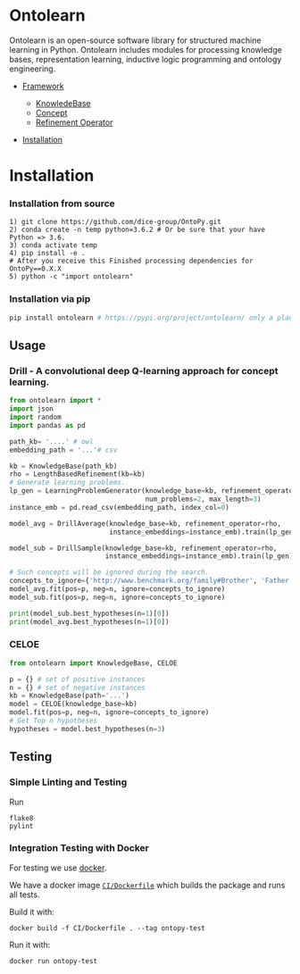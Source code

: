 # Ontolearn

Ontolearn is an open-source software library for structured machine learning in Python. Ontolearn includes modules for processing knowledge bases, representation learning, inductive logic programming and ontology engineering.

- [Framework](#Framework)
    - [KnowledeBase](#Knowledgebase)
    - [Concept](#Concept)        
    - [Refinement Operator](#Refinements)
            
- [Installation](#installation)

# Installation
### Installation from source
```
1) git clone https://github.com/dice-group/OntoPy.git
2) conda create -n temp python=3.6.2 # Or be sure that your have Python => 3.6.
3) conda activate temp
4) pip install -e .
# After you receive this Finished processing dependencies for OntoPy==0.X.X
5) python -c "import ontolearn"
```
### Installation via pip

```python
pip install ontolearn # https://pypi.org/project/ontolearn/ only a place holder.
```

## Usage
### Drill - A convolutional deep Q-learning approach for concept learning.
```python
from ontolearn import *
import json
import random
import pandas as pd

path_kb= '....' # owl
embedding_path = '...'# csv

kb = KnowledgeBase(path_kb)
rho = LengthBasedRefinement(kb=kb)
# Generate learning problems.
lp_gen = LearningProblemGenerator(knowledge_base=kb, refinement_operator=rho,
                                  num_problems=2, max_length=3)
instance_emb = pd.read_csv(embedding_path, index_col=0)

model_avg = DrillAverage(knowledge_base=kb, refinement_operator=rho,
                         instance_embeddings=instance_emb).train(lp_gen)

model_sub = DrillSample(knowledge_base=kb, refinement_operator=rho,
                        instance_embeddings=instance_emb).train(lp_gen)

# Such concepts will be ignored during the search.
concepts_to_ignore={'http://www.benchmark.org/family#Brother', 'Father', 'Grandparent'}
model_avg.fit(pos=p, neg=n, ignore=concepts_to_ignore)
model_sub.fit(pos=p, neg=n, ignore=concepts_to_ignore)

print(model_sub.best_hypotheses(n=1)[0])
print(model_avg.best_hypotheses(n=1)[0])
```

### CELOE

```python
from ontolearn import KnowledgeBase, CELOE

p = {} # set of positive instances
n = {} # set of negative instances
kb = KnowledgeBase(path='...')
model = CELOE(knowledge_base=kb)
model.fit(pos=p, neg=n, ignore=concepts_to_ignore)
# Get Top n hypotheses
hypotheses = model.best_hypotheses(n=3)
```
## Testing

### Simple Linting and Testing

Run
```shell script
flake8
pylint
```

### Integration Testing with Docker

For testing we use [docker](https://docs.docker.com/engine/install/). 

We have a docker image [`CI/Dockerfile`](./CI/Dockerfile) which builds the package and runs all tests. 

Build it with:
```shell script
docker build -f CI/Dockerfile . --tag ontopy-test
```

Run it with:
```shell script
docker run ontopy-test
```